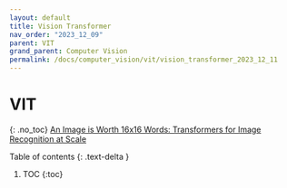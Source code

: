 ```yaml
---
layout: default
title: Vision Transformer
nav_order: "2023_12_09"
parent: VIT
grand_parent: Computer Vision
permalink: /docs/computer_vision/vit/vision_transformer_2023_12_11
---
```


# VIT
{: .no_toc}
[An Image is Worth 16x16 Words: Transformers for Image Recognition at Scale](https://arxiv.org/abs/2010.11929)

Table of contents
{: .text-delta }
1. TOC
{:toc}


